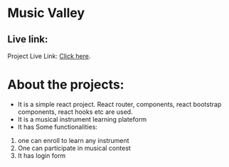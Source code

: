 # Music Valley

## Live link:

Project Live Link: [Click here](https://musicvalley04.netlify.app/).

# About the projects:

- It is a simple react project. React router, components, react bootstrap components, react hooks etc are used.
- It is a musical instrument learning plateform
- It has Some functionalities:

 1. one can enroll to learn any instrument
 2. One can participate in musical contest
 3. It has login form
